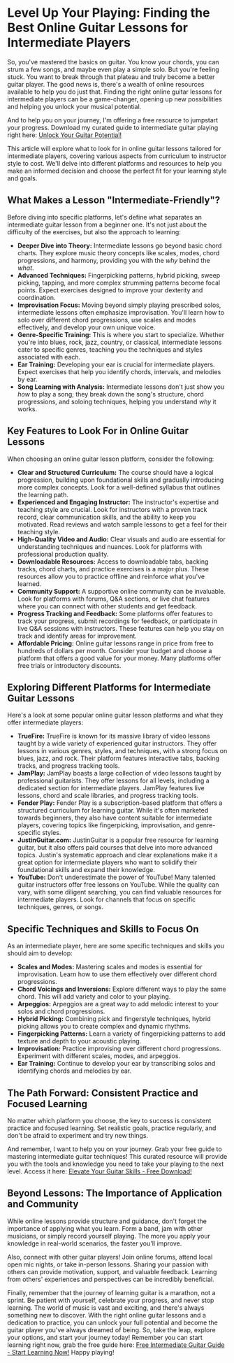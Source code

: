 # Level Up Your Playing: Finding the Best Online Guitar Lessons for Intermediate Players

So, you've mastered the basics on guitar. You know your chords, you can strum a few songs, and maybe even play a simple solo. But you're feeling stuck. You want to break through that plateau and truly become a better guitar player. The good news is, there's a wealth of online resources available to help you do just that.  Finding the right online guitar lessons for intermediate players can be a game-changer, opening up new possibilities and helping you unlock your musical potential.

And to help you on your journey, I'm offering a free resource to jumpstart your progress.  Download my curated guide to intermediate guitar playing right here: [Unlock Your Guitar Potential!](https://udemywork.com/best-online-guitar-lessons-for-intermediate-players)

This article will explore what to look for in online guitar lessons tailored for intermediate players, covering various aspects from curriculum to instructor style to cost. We'll delve into different platforms and resources to help you make an informed decision and choose the perfect fit for your learning style and goals.

## What Makes a Lesson "Intermediate-Friendly"?

Before diving into specific platforms, let's define what separates an intermediate guitar lesson from a beginner one. It's not just about the difficulty of the exercises, but also the approach to learning:

*   **Deeper Dive into Theory:** Intermediate lessons go beyond basic chord charts. They explore music theory concepts like scales, modes, chord progressions, and harmony, providing you with the *why* behind the *what*.
*   **Advanced Techniques:** Fingerpicking patterns, hybrid picking, sweep picking, tapping, and more complex strumming patterns become focal points.  Expect exercises designed to improve your dexterity and coordination.
*   **Improvisation Focus:**  Moving beyond simply playing prescribed solos, intermediate lessons often emphasize improvisation.  You'll learn how to solo over different chord progressions, use scales and modes effectively, and develop your own unique voice.
*   **Genre-Specific Training:**  This is where you start to specialize.  Whether you're into blues, rock, jazz, country, or classical, intermediate lessons cater to specific genres, teaching you the techniques and styles associated with each.
*   **Ear Training:**  Developing your ear is crucial for intermediate players.  Expect exercises that help you identify chords, intervals, and melodies by ear.
*   **Song Learning with Analysis:** Intermediate lessons don't just show you *how* to play a song; they break down the song's structure, chord progressions, and soloing techniques, helping you understand *why* it works.

## Key Features to Look For in Online Guitar Lessons

When choosing an online guitar lesson platform, consider the following:

*   **Clear and Structured Curriculum:** The course should have a logical progression, building upon foundational skills and gradually introducing more complex concepts. Look for a well-defined syllabus that outlines the learning path.
*   **Experienced and Engaging Instructor:** The instructor's expertise and teaching style are crucial. Look for instructors with a proven track record, clear communication skills, and the ability to keep you motivated.  Read reviews and watch sample lessons to get a feel for their teaching style.
*   **High-Quality Video and Audio:** Clear visuals and audio are essential for understanding techniques and nuances. Look for platforms with professional production quality.
*   **Downloadable Resources:**  Access to downloadable tabs, backing tracks, chord charts, and practice exercises is a major plus. These resources allow you to practice offline and reinforce what you've learned.
*   **Community Support:**  A supportive online community can be invaluable. Look for platforms with forums, Q&A sections, or live chat features where you can connect with other students and get feedback.
*   **Progress Tracking and Feedback:** Some platforms offer features to track your progress, submit recordings for feedback, or participate in live Q&A sessions with instructors. These features can help you stay on track and identify areas for improvement.
*   **Affordable Pricing:** Online guitar lessons range in price from free to hundreds of dollars per month. Consider your budget and choose a platform that offers a good value for your money. Many platforms offer free trials or introductory discounts.

## Exploring Different Platforms for Intermediate Guitar Lessons

Here's a look at some popular online guitar lesson platforms and what they offer intermediate players:

*   **TrueFire:** TrueFire is known for its massive library of video lessons taught by a wide variety of experienced guitar instructors. They offer lessons in various genres, styles, and techniques, with a strong focus on blues, jazz, and rock.  Their platform features interactive tabs, backing tracks, and progress tracking tools.
*   **JamPlay:** JamPlay boasts a large collection of video lessons taught by professional guitarists.  They offer lessons for all levels, including a dedicated section for intermediate players. JamPlay features live lessons, chord and scale libraries, and progress tracking tools.
*   **Fender Play:** Fender Play is a subscription-based platform that offers a structured curriculum for learning guitar. While it's often marketed towards beginners, they also have content suitable for intermediate players, covering topics like fingerpicking, improvisation, and genre-specific styles.
*   **JustinGuitar.com:** JustinGuitar is a popular free resource for learning guitar, but it also offers paid courses that delve into more advanced topics.  Justin's systematic approach and clear explanations make it a great option for intermediate players who want to solidify their foundational skills and expand their knowledge.
*   **YouTube:** Don't underestimate the power of YouTube! Many talented guitar instructors offer free lessons on YouTube. While the quality can vary, with some diligent searching, you can find valuable resources for intermediate players.  Look for channels that focus on specific techniques, genres, or songs.

## Specific Techniques and Skills to Focus On

As an intermediate player, here are some specific techniques and skills you should aim to develop:

*   **Scales and Modes:**  Mastering scales and modes is essential for improvisation.  Learn how to use them effectively over different chord progressions.
*   **Chord Voicings and Inversions:**  Explore different ways to play the same chord.  This will add variety and color to your playing.
*   **Arpeggios:**  Arpeggios are a great way to add melodic interest to your solos and chord progressions.
*   **Hybrid Picking:**  Combining pick and fingerstyle techniques, hybrid picking allows you to create complex and dynamic rhythms.
*   **Fingerpicking Patterns:**  Learn a variety of fingerpicking patterns to add texture and depth to your acoustic playing.
*   **Improvisation:**  Practice improvising over different chord progressions.  Experiment with different scales, modes, and arpeggios.
*   **Ear Training:**  Continue to develop your ear by transcribing solos and identifying chords and melodies by ear.

##  The Path Forward: Consistent Practice and Focused Learning

No matter which platform you choose, the key to success is consistent practice and focused learning.  Set realistic goals, practice regularly, and don't be afraid to experiment and try new things.

And remember, I want to help you on your journey. Grab your free guide to mastering intermediate guitar techniques! This curated resource will provide you with the tools and knowledge you need to take your playing to the next level. Access it here: [Elevate Your Guitar Skills - Free Download!](https://udemywork.com/best-online-guitar-lessons-for-intermediate-players)

## Beyond Lessons:  The Importance of Application and Community

While online lessons provide structure and guidance, don't forget the importance of applying what you learn.  Form a band, jam with other musicians, or simply record yourself playing.  The more you apply your knowledge in real-world scenarios, the faster you'll improve.

Also, connect with other guitar players!  Join online forums, attend local open mic nights, or take in-person lessons.  Sharing your passion with others can provide motivation, support, and valuable feedback.  Learning from others' experiences and perspectives can be incredibly beneficial.

Finally, remember that the journey of learning guitar is a marathon, not a sprint.  Be patient with yourself, celebrate your progress, and never stop learning. The world of music is vast and exciting, and there's always something new to discover. With the right online guitar lessons and a dedication to practice, you can unlock your full potential and become the guitar player you've always dreamed of being.  So, take the leap, explore your options, and start your journey today! Remember you can start learning right now, grab the free guide here: [Free Intermediate Guitar Guide - Start Learning Now!](https://udemywork.com/best-online-guitar-lessons-for-intermediate-players) Happy playing!
